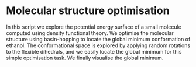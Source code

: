 # Molecular structure optimisation

In this script we explore the potential energy surface of a small molecule computed using density functional theory. We optimise the molecular
structure using basin-hopping to locate the global minimum conformation of ethanol. The conformational space is explored by applying random rotations
to the flexible dihedrals, and we easily locate the global minimum for this simple optimisation task. We finally visualise the global minimum.
